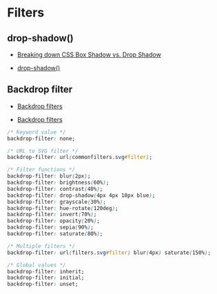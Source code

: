 # Filters

## drop-shadow()

- [Breaking down CSS Box Shadow vs. Drop Shadow](https://css-tricks.com/breaking-css-box-shadow-vs-drop-shadow/)

- [drop-shadow()](https://developer.mozilla.org/en-US/docs/Web/CSS/filter-function/drop-shadow)

## Backdrop filter

- [Backdrop filters](https://webkit.org/blog/3632/introducing-backdrop-filters/)

- [Backdrop filters](https://developer.mozilla.org/en-US/docs/Web/CSS/backdrop-filter)

```css
/* Keyword value */
backdrop-filter: none;

/* URL to SVG filter */
backdrop-filter: url(commonfilters.svg#filter);

/* Filter functions */
backdrop-filter: blur(2px);
backdrop-filter: brightness(60%);
backdrop-filter: contrast(40%);
backdrop-filter: drop-shadow(4px 4px 10px blue);
backdrop-filter: grayscale(30%);
backdrop-filter: hue-rotate(120deg);
backdrop-filter: invert(70%);
backdrop-filter: opacity(20%);
backdrop-filter: sepia(90%);
backdrop-filter: saturate(80%);

/* Multiple filters */
backdrop-filter: url(filters.svg#filter) blur(4px) saturate(150%);

/* Global values */
backdrop-filter: inherit;
backdrop-filter: initial;
backdrop-filter: unset;
```

